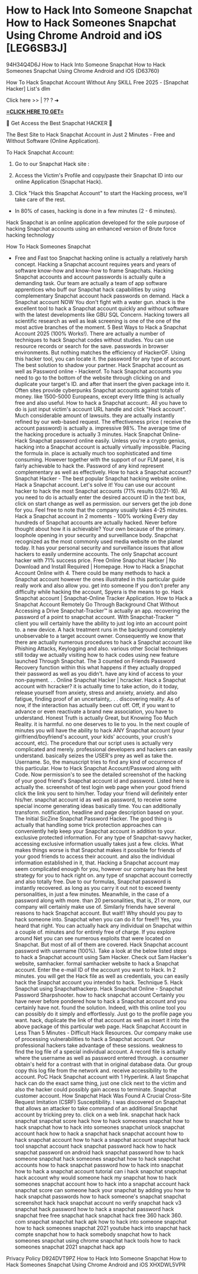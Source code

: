 # How to Hack Into Someone Snapchat How to Hack Someones Snapchat Using Chrome Android and iOS [LEG6SB3J]

94H34Q4D6J How to Hack Into Someone Snapchat How to Hack Someones Snapchat Using Chrome Android and iOS {D63760}

​How To Hack Snapchat Account Without Any SKILL Free 2025 - [Snapchat Hacker] List's dlm

Click here >> | ?? ? ➜ 

**[=CLICK HERE TO GET=](https://www.google.com/url?q=https%3A%2F%2Fappbitly.com%2FoQuzS)**

🔴 Get Access the Best Snapchat HACKER 🔴

The Best Site to Hack Snapchat Account in Just 2 Minutes - Free and Without Software (Online Application). 

To Hack Snapchat Account:

1. Go to our Snapchat Hack site : 

2. Access the Victim's Profile and copy/paste their Snapchat ID into our online Application (Snapchat Hack). 

3. Click "Hack this Snapchat Account" to start the Hacking process, we'll take care of the rest. 

- In 80% of cases, hacking is done in a few minutes (2 - 6 minutes). 

Hack Snapchat is an online application developed for the sole purpose of hacking Snapchat accounts using an enhanced version of Brute force hacking technology

How To Hack Someones Snapchat

 - Free and Fast too Snapchat hacking online is actually a relatively harsh concept. Hacking a Snapchat account requires years and years of software know-how and know-how to frame Snapchats. Hacking Snapchat accounts and account passwords is actually quite a demanding task. Our team are actually a team of app software apprentices who buff our Snapchat hack capabilities by using complementary Snapchat account hack passwords on demand. Hack a Snapchat account NOW You don't fight with a water gun. xhack is the excellent tool to hack a Snapchat account quickly and without software with the latest developments like GBU SQL Concern. Hacking towers all scientific research as well as leak screening is one of the one of the most active branches of the moment. 5 Best Ways to Hack a Snapchat Account 2025 (100% Works!). There are actually a number of techniques to hack Snapchat codes without studies. You can use resource records or search for the save. passwords in browser environments. But nothing matches the efficiency of HackerOF. Using this hacker tool, you can locate it. the password for any type of account. The best solution to shadow your partner. Hack Snapchat account as well as Password online - Hackerof. To hack Snapchat accounts you need to go to the bottom of the website through clicking on and duplicate your target's ID. and after that insert the given package into it. Often sites provide cyberpunks Snapchat accounts against totals of money. like 1500-5000 Europeans, except every little thing is actually free and also useful. How to hack a Snapchat account:. All you have to do is just input victim's account URL handle and click "Hack account". Much considerable amount of lawsuits. they are actually instantly refined by our web-based request. The effectiveness price ( receive the account password) is actually a. impressive 98%. The average time of the hacking procedure is actually 3 minutes. Hack Snapchat Online- Hack Snapchat password online easily. Unless you're a crypto genius, hacking into a Snapchat account is actually virtually impossible. Placing the formula in. place is actually much too sophisticated and time consuming. However together with the support of our FLM panel, it is fairly achievable to hack the. Password of any kind represent complementary as well as effectively. How to hack a Snapchat account? Snapchat Hacker - The best popular Snapchat hacking website online. Hack a Snapchat account. Let's solve it! You can use our account hacker to hack the most Snapchat accounts (71% results 03/21-16). All you need to do is actually enter the desired account ID in the text box, click on start change as well as permission. our servers get the job done for you. Feel free to note that the company usually takes 4-25 minutes. Hack a Snapchat account in 2 moments - 100% working Every day hundreds of Snapchat accounts are actually hacked. Never before thought about how it is achievable? Your own because of the primary. loophole opening in your security and surveillance body. Snapchat recognized as the most commonly used media website on the planet today. It has your personal security and surveillance issues that allow hackers to easily undermine accounts. The only Snapchat account hacker with 71% success price. Free Online Snapchat Hacker | No Download and Install Required | Homepage. How to Hack a Snapchat Account Online with 4. There could be many methods to hack a Snapchat account however the ones illustrated in this particular guide really work and also allow you. get into someone If you don't prefer any difficulty while hacking the account, Spyera is the means to go. Hack Snapchat account | Snapchat-Online Tracker Application. How to Hack a Snapchat Account Remotely Go Through Background Chat Without Accessing a Drive Snapchat-Tracker™ is actually an app. recovering the password of a point to snapchat account. With Snapchat-Tracker ™ client you will certainly have the ability to just log into an account point to. a new device. A hack treatment runs in the background completely unobservable to a target account owner. Consequently we know that there are actually numerous procedures to hack a Snapchat account like Phishing Attacks, Keylogging and also. various other Social techniques still today we actually visiting how to hack codes using new feature launched Through Snapchat. The 3 counted on Friends Password Recovery function within this what happens if they actually dropped their password as well as you didn't. have any kind of access to your non-payment. . . Online Snapchat Hacker | hcracker. Hack a Snapchat account with hcracker? it is actually time to take action, do it today, release yourself from anxiety, stress and anxiety, anxiety. and also fatigue, finding proof of an uncertainty,. . . discovering reality. As of now, if the interaction has actually been cut off. Off, if you want to advance or even reactivate a brand new association, you have to understand. Honest Truth is actually Great, but Knowing Too Much Reality. it is harmful. no one deserves to lie to you. In the next couple of minutes you will have the ability to hack ANY Snapchat account (your girlfriend/boyfriend's account, your kids' accounts, your crush's account, etc). The procedure that our script uses is actually very complicated and merely. professional developers and hackers can easily understand. basically seizes the USER's prey as well as take the. Username. So, the manuscript tries to find any kind of occurrence of this particular. How to Hack Snapchat Account/Password along with Code. Now permission's to see the detailed screenshot of the hacking of your good friend's Snapchat account id and password. Listed here is actually the. screenshot of test login web page when your good friend click the link you sent to him/her. Today your friend will definitely enter his/her. snapchat account id as well as password, to receive some special income generating ideas basically time. You can additionally transform. notification, headline and page description based on your. The Initial SicZine Snapchat Password Hacker. The good thing is actually that handling some trick protection approaches can conveniently help keep your Snapchat account in addition to your. exclusive protected information. For any type of Snapchat-savvy hacker, accessing exclusive information usually takes just a few. clicks. What makes things worse is that Snapchat makes it possible for friends of your good friends to access their account. and also the individual information established in it, that. Hacking a Snapchat account may seem complicated enough for you, however our company has the best strategy for you to hack right on. any type of snapchat account correctly and also totally free. Due to our formulas, Snapchat password is instantly recovered. as long as you carry it out not to exceed twenty personalities, in just a few minutes. Meanwhile, in the case of a password along with more. than 20 personalities, that is, 21 or more, our company will certainly make use of. Similarly friends have several reasons to hack Snapchat account. But wait!! Why should you pay to hack someone into. Snapchat when you can do it for free!!! Yes, you heard that right. You can actually hack any individual on Snapchat within a couple of. minutes and for entirely free of charge. If you explore around Net you can see numerous exploits that were located on Snapchat. But most of all of them are covered. Hack Snapchat account password with username (100%). Take a look at the below listed steps to hack a Snapchat account using Sam Hacker. Check out Sam Hacker's website, samhacker. formal samhacker website to hack a Snapchat account. Enter the e-mail ID of the account you want to Hack. In 2 minutes. you will get the Hack file as well as credentials, you can easily hack the Snapchat account you intended to hack. Technique 5. Hack Snapchat using Snapchathackerp. Hack Snapchat Online - Snapchat Password Sharpshooter. how to hack snapchat account Certainly you have never before pondered how to hack a Snapchat account and you certainly have not. found the solution. Indeed, with this online tool you can possibly do it simply and effortlessly. Just go to the profile page you want. hack, duplicate the link of that account as well as insert it into the above package of this particular web page. Hack Snapchat Account in Less Than 5 Minutes - Difficult Hack Resources. Our company make use of processing vulnerabilities to hack a Snapchat account. Our professional hackers take advantage of these sessions. weakness to find the log file of a special individual account. A record file is actually where the username as well as password entered through. a consumer obtain's held for a contrast with that in original database data. Our group copy this log file from the network and. receive accessibility to the account. PoC Hack Snapchat account with 1 Hyperlink. A last Snapchat hack can do the exact same thing, just one click next to the victim and also the hacker could possibly gain access to terminate. Snapchat customer account. How Snapchat Hack Was Found A Crucial Cross-Site Request Imitation (CSRF) Susceptibility. I was discovered on Snapchat that allows an attacker to take command of an additional Snapchat account by tricking prey to. click on a web link. snapchat hack hack snapchat snapchat score hack how to hack someones snapchat how to hack snapchat how to hack into someones snapchat unlock snapchat account hack how to hack a snapchat hack snapchat account how to hack snapchat account how to hack a snapchat account snapchat hack tool snapchat account hack snapchat password hack how to hack snapchat password on android hack snapchat password how to hack someone snapchat hack someones snapchat how to hack snapchat accounts how to hack snapchat password how to hack into snapchat how to hack a snapchat account tutorial can i hack snapchat snapchat hack account why would someone hack my snapchat how to hack someones snapchat account how to hack into a snapchat account hack snapchat score can someone hack your snapchat by adding you how to hack snapchat passwords how to hack someone's snapchat snapchat screenshot hack hack snapchat account no verify snapchat hack v3 snapchat hack password how to hack a snapchat password hack snapchat free free snapchat hack snapchat hack free 360 hack 360. com snapchat snapchat hack apk how to hack into someone snapchat how to hack someones snapchat 2021 youtube hack into snapchat hack compte snapchat how to hack somebody snapchat how to hack someones snapchat using chrome snapchat hack tools how to hack someones snapchat 2021 snapchat hack app

Privacy Policy D924DVT9PZ How to Hack Into Someone Snapchat How to Hack Someones Snapchat Using Chrome Android and iOS XHXDWL5VPR

